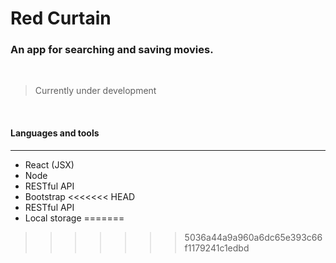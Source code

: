 # Red Curtain
### An app for searching and saving movies.  
<br/>


> Currently under development 

<br/>

#### Languages and tools  
---

* React (JSX)
* Node
* RESTful API
* Bootstrap
<<<<<<< HEAD
* RESTful API
* Local storage
=======
>>>>>>> 5036a44a9a960a6dc65e393c66f1179241c1edbd
